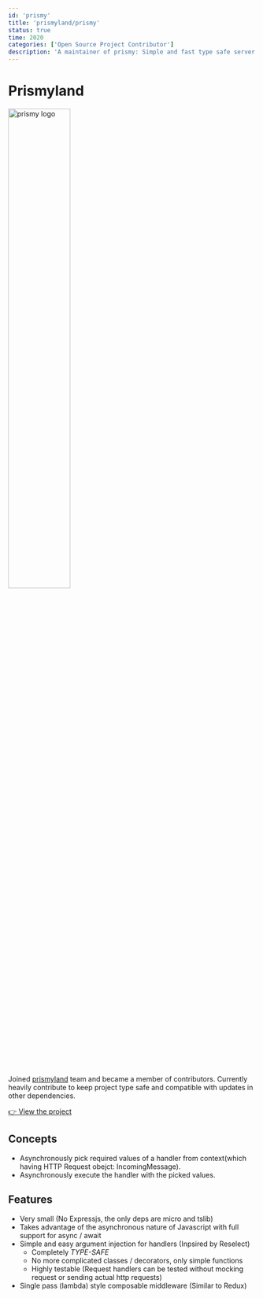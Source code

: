 ```yaml
---
id: 'prismy'
title: 'prismyland/prismy'
status: true
time: 2020
categories: ['Open Source Project Contributor']
description: 'A maintainer of prismy: Simple and fast type safe server library for now.sh v2 and API routes of next.js'
---
```


# Prismyland

<img src='https://github.com/prismyland/prismy/raw/master/resources/logo.svg' alt='prismy logo' style='width: 50%' />

Joined [prismyland](https://github.com/prismyland/) team and became a member of contributors. Currently heavily contribute to keep project type safe and compatible with updates in other dependencies.

[👉 View the project](https://github.com/prismyland/prismy)

## Concepts

* Asynchronously pick required values of a handler from context(which having HTTP Request obejct: IncomingMessage).
* Asynchronously execute the handler with the picked values.

## Features

* Very small (No Expressjs, the only deps are micro and tslib)
* Takes advantage of the asynchronous nature of Javascript with full support for async / await
* Simple and easy argument injection for handlers (Inpsired by Reselect)
  * Completely _TYPE-SAFE_
  * No more complicated classes / decorators, only simple functions
  * Highly testable (Request handlers can be tested without mocking request or sending actual http requests)
* Single pass (lambda) style composable middleware (Similar to Redux)